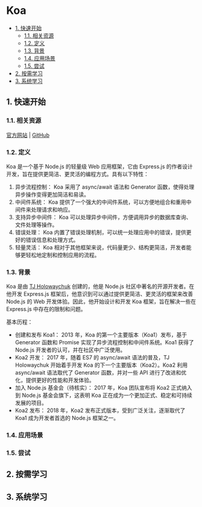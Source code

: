 # Koa<!-- omit in toc -->

- [1. 快速开始](#1-快速开始)
  - [1.1. 相关资源](#11-相关资源)
  - [1.2. 定义](#12-定义)
  - [1.3. 背景](#13-背景)
  - [1.4. 应用场景](#14-应用场景)
  - [1.5. 尝试](#15-尝试)
- [2. 按需学习](#2-按需学习)
- [3. 系统学习](#3-系统学习)

## 1. 快速开始

### 1.1. 相关资源

[官方网站](https://koajs.com) | [GitHub](https://github.com/koajs)

### 1.2. 定义

Koa 是一个基于 Node.js 的轻量级 Web 应用框架，它由 Express.js 的作者设计开发，旨在提供更简洁、更灵活的编程方式。具有以下特性：

1. 异步流程控制： Koa 采用了 async/await 语法和 Generator 函数，使得处理异步操作变得更加简洁和易读。
2. 中间件系统： Koa 提供了一个强大的中间件系统，可以方便地组合和重用中间件来处理请求和响应。
3. 支持异步中间件： Koa 可以处理异步中间件，方便调用异步的数据库查询、文件处理等操作。
4. 错误处理： Koa 内置了错误处理机制，可以统一处理应用中的错误，提供更好的错误信息和处理方式。
5. 轻量灵活： Koa 相对于其他框架来说，代码量更少、结构更简洁，开发者能够更轻松地定制和控制应用的流程。

### 1.3. 背景

Koa 是由 [TJ Holowaychuk](https://github.com/tj) 创建的，他是 Node.js 社区中著名的开源开发者。在他开发 Express.js 框架后，他意识到可以通过提供更简洁、更灵活的框架来改善 Node.js 的 Web 开发体验。因此，他开始设计和开发 Koa 框架，旨在解决一些在 Express.js 中存在的限制和问题。

基本历程：

- 创建和发布 Koa1： 2013 年，Koa 的第一个主要版本（Koa1）发布，基于 Generator 函数和 Promise 实现了异步流程控制和中间件系统。Koa1 获得了 Node.js 开发者的认可，并在社区中广泛使用。
- Koa2 开发： 2017 年，随着 ES7 的 async/await 语法的普及，TJ Holowaychuk 开始着手开发 Koa 的下一个主要版本（Koa2）。Koa2 利用 async/await 语法取代了 Generator 函数，并对一些 API 进行了改进和优化，提供更好的性能和开发体验。
- 加入 Node.js 基金会（待核实）： 2017 年，Koa 团队宣布将 Koa2 正式纳入到 Node.js 基金会旗下，这表明 Koa 正在成为一个更加正式、稳定和可持续发展的项目。
- Koa2 发布： 2018 年，Koa2 发布正式版本，受到广泛关注，逐渐取代了 Koa1 成为开发者首选的 Node.js 框架之一。

### 1.4. 应用场景

### 1.5. 尝试

## 2. 按需学习

## 3. 系统学习
